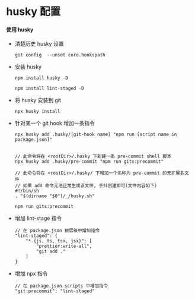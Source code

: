 # husky 配置

#### 使用 husky

- 清楚历史 husky 设置

  ```
  git config  --unset core.hookspath
  ```

-   安装 husky

    ```
    npm install husky -D
    
    npm install lint-staged -D
    ```
    
-   将 husky 安装到 git

    ```
    npx husky install
    ```

-   针对某一个 git hook 增加一条指令

    ```
    npx husky add .husky/[git-hook name] "npm run [script name in package.json]"
    
    
    // 此命令将在 <rootDir>/.husky 下新建一条 pre-commit shell 脚本
    npx husky add .husky/pre-commit "npm run gits:precommit"
    
    // 此命令将在 <rootDir>/.husky/ 下增加一个名称为 pre-commit 的无扩展名文件
    // 如果 add 命令无法正常生成该文件, 手抖创建即可(文件内容如下)
    #!/bin/sh
    . "$(dirname "$0")/_/husky.sh"
    
    npm run gits:precommit
    ```

-   增加 lint-stage 指令

    ```
    // 在 package.json 根层级中增加指令
    "lint-staged": {
    	"*.{js, ts, tsx, jsx}": [
    		"prettier:write-all",
    		"git add ."
    	]
    }
    ```

-   增加 npx 指令

    ```
    // 在 package.json scripts 中增加指令
    "git:precommit": "lint-staged"
    ```

    

